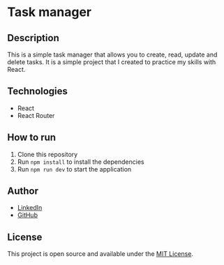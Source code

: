 # Task manager

## Description

This is a simple task manager that allows you to create, read, update and delete tasks. It is a simple project that I created to practice my skills with React.

## Technologies

- React
- React Router

## How to run

1. Clone this repository
2. Run `npm install` to install the dependencies
3. Run `npm run dev` to start the application

## Author

- [LinkedIn](https://www.linkedin.com/in/jean-lionel-ndabaga-536734213/)
- [GitHub](https://github.com/Lionel-hub1)

## License

This project is open source and available under the [MIT License](LICENSE.md).
